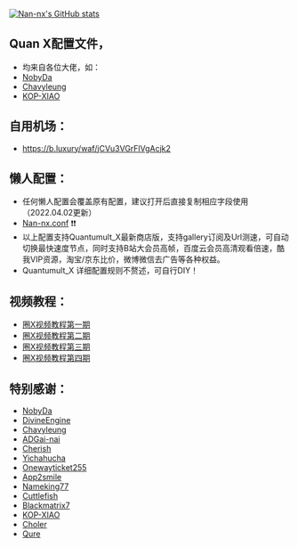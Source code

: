 [![Nan-nx's GitHub stats](https://github-readme-stats.vercel.app/api?username=Nan-nx&show_icons=true&count_private=true&theme=vue)](https://github.com/Nan-nx/En)

## Quan X配置文件，
* 均来自各位大佬，如：
* [NobyDa](https://github.com/NobyDa)
* [Chavyleung](https://github.com/chavyleung)
* [KOP-XIAO](https://github.com/KOP-XIAO) 

## 自用机场：
* https://b.luxury/waf/jCVu3VGrFlVgAcjk2

## 懒人配置：
* 任何懒人配置会覆盖原有配置，建议打开后直接复制相应字段使用（2022.04.02更新）
* [Nan-nx.conf](https://raw.githubusercontent.com/Nan-nx/En/master/Nan-nx.conf) ❗❗
* 以上配置支持Quantumult_X最新商店版，支持gallery订阅及Url测速，可自动切换最快速度节点，同时支持B站大会员高帧，百度云会员高清观看倍速，酷我VIP资源，淘宝/京东比价，微博微信去广告等各种权益。
* Quantumult_X 详细配置规则不赘述，可自行DIY！

## 视频教程：
* [圈X视频教程第一期](https://youtu.be/G1oUtOA1J2w)
* [圈X视频教程第二期](https://youtu.be/pLZDK9SACLQ)
* [圈X视频教程第三期](https://youtu.be/kKa26Fj0MJA)
* [圈X视频教程第四期](https://youtu.be/_8_xnEQHGbM)


## 特别感谢：
 
*  [NobyDa](https://github.com/NobyDa)
*  [DivineEngine](https://github.com/DivineEngine) 
*  [Chavyleung](https://github.com/chavyleung) 
*  [ADGai-nai](https://github.com/Zhuliyer/ADGai-nai)
*  [Cherish](https://github.com/zmqcherish/proxy-script)
*  [Yichahucha](https://github.com/yichahucha) 
*  [Onewayticket255](https://github.com/onewayticket255)
*  [App2smile](https://github.com/app2smile/rules)  
*  [Nameking77](https://github.com/nameking77/Qx/tree/main/rewrite)
*  [Cuttlefish](https://github.com/ddgksf2013/Cuttlefish)
*  [Blackmatrix7](https://github.com/blackmatrix7/ios_rule_script) 
*  [KOP-XIAO](https://github.com/KOP-XIAO)
*  [Choler](https://github.com/Choler) 
*  [Qure](https://github.com/Koolson/Qure)
